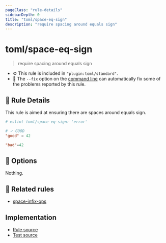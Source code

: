 ```yaml
---
pageClass: "rule-details"
sidebarDepth: 0
title: "toml/space-eq-sign"
description: "require spacing around equals sign"
---
```

# toml/space-eq-sign

> require spacing around equals sign

- :gear: This rule is included in `"plugin:toml/standard"`.
- :wrench: The `--fix` option on the [command line](https://eslint.org/docs/user-guide/command-line-interface#fixing-problems) can automatically fix some of the problems reported by this rule.

## :book: Rule Details

This rule is aimed at ensuring there are spaces around equals sign.

<eslint-code-block fix>

<!-- eslint-skip -->

```toml
# eslint toml/space-eq-sign: 'error'

# ✓ GOOD
"good" = 42

"bad"=42
```

</eslint-code-block>

## :wrench: Options

Nothing.

## :couple: Related rules

- [space-infix-ops]

[space-infix-ops]: https://eslint.org/docs/rules/space-infix-ops

## Implementation

- [Rule source](https://github.com/ota-meshi/eslint-plugin-toml/blob/main/src/rules/space-eq-sign.ts)
- [Test source](https://github.com/ota-meshi/eslint-plugin-toml/blob/main/tests/src/rules/space-eq-sign.js)

